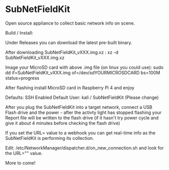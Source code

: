 # SubNetFieldKit
Open source appliance to collect basic network info on scene.

Build / Install:

Under Releases you can download the latest pre-built binary.

After downloading SubNetFieldKit_vXXX.img.xz :
xz -d SubNetFieldKit_vXXX.img.xz

Image your MicroSD card with above .img file
(on linux you could use):
sudo dd if=SubNetFieldKit_vXXX.img of=/dev/sdYOURMICROSDCARD bs=100M status=progress

After flashing install MicroSD card in Raspberry Pi 4 and enjoy

Defaults:
SSH Enabled
Default User: kali / SubNetFieldKit (Please change)

After you plug the SubNetFieldKit into a target network, connect a USB Flash drive and the power - after the activty light has stopped flashing your Report file will be written to the flash drive (if it hasn't try power cycle and give it about 4 minutes before checking the flash drive)


If you set the URL= value to a webhook you can get real-time info as the SubNetFieldKit is performing its collection.

Edit: /etc/NetworkManager/dispatcher.d/on_new_connection.sh and look for the URL="" value.

More to come!




